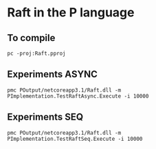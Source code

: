 # Raft in the P language

## To compile

```
pc -proj:Raft.pproj
```
## Experiments ASYNC
```
pmc POutput/netcoreapp3.1/Raft.dll -m PImplementation.TestRaftAsync.Execute -i 10000
```

## Experiments SEQ
```
pmc POutput/netcoreapp3.1/Raft.dll -m PImplementation.TestRaftSeq.Execute -i 10000
```